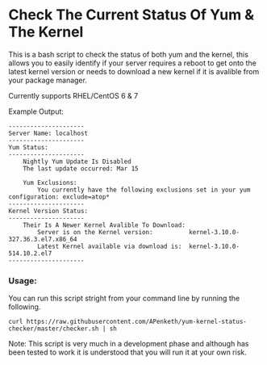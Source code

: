 # Check The Current Status Of Yum & The Kernel

This is a bash script to check the status of both yum and the kernel, this allows you to easily identify if your server requires a reboot to get onto the latest kernel version or needs to download a new kernel if it is avalible from your package manager.

Currently supports RHEL/CentOS 6 & 7

Example Output:

```
---------------------
Server Name: localhost
---------------------
Yum Status:
---------------------
    Nightly Yum Update Is Disabled
    The last update occurred: Mar 15

    Yum Exclusions:
        You currently have the following exclusions set in your yum configuration: exclude=atop*
---------------------
Kernel Version Status:
---------------------
    Their Is A Newer Kernel Avalible To Download:
        Server is on the Kernel version:          kernel-3.10.0-327.36.3.el7.x86_64
        Latest Kernel available via download is:  kernel-3.10.0-514.10.2.el7
---------------------
```

### Usage:
You can run this script stright from your command line by running the following.
```
curl https://raw.githubusercontent.com/APenketh/yum-kernel-status-checker/master/checker.sh | sh
```
Note: This script is very much in a development phase and although has been tested to work it is understood that you will run it at your own risk.
